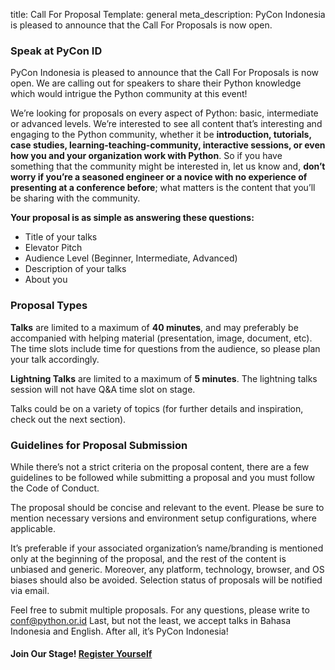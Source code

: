 title: Call For Proposal
Template: general
meta_description: PyCon Indonesia is pleased to announce that the Call For Proposals is now open.
### Speak at PyCon ID

PyCon Indonesia is pleased to announce that the Call For Proposals is now open. We are calling out for speakers to share their Python knowledge which would intrigue the Python community at this event!

We’re looking for proposals on every aspect of Python: basic, intermediate or advanced levels. We’re interested to see all content that’s interesting and engaging to the Python community, whether it be **introduction, tutorials, case studies, learning-teaching-community, interactive sessions, or even how you and your organization work with Python**. So if you have something that the community might be interested in, let us know and, **don’t worry if you’re a seasoned engineer or a novice with no experience of presenting at a conference before**; what matters is the content that you’ll be sharing with the community.

**Your proposal is as simple as answering these questions:**

* Title of your talks
* Elevator Pitch
* Audience Level (Beginner, Intermediate, Advanced)
* Description of your talks
* About you

### Proposal Types

**Talks** are limited to a maximum of **40 minutes**, and may preferably be accompanied with helping material (presentation, image, document, etc). The time slots include time for questions from the audience, so please plan your talk accordingly.

**Lightning Talks** are limited to a maximum of **5 minutes**. The lightning talks session will not have Q&A time slot on stage.

Talks could be on a variety of topics (for further details and inspiration, check out the next section).

### Guidelines for Proposal Submission

While there’s not a strict criteria on the proposal content, there are a few guidelines to be followed while submitting a proposal and you must follow the Code of Conduct.

The proposal should be concise and relevant to the event. Please be sure to mention necessary versions and environment setup configurations, where applicable.

It’s preferable if your associated organization’s name/branding is mentioned only at the beginning of the proposal, and the rest of the content is unbiased and generic. Moreover, any platform, technology, browser, and OS biases should also be avoided. Selection status of proposals will be notified via email.

Feel free to submit multiple proposals. For any questions, please write to conf@python.or.id Last, but not the least, we accept talks in Bahasa Indonesia and English. After all, it’s PyCon Indonesia!


#### Join Our Stage! **[Register Yourself](https://www.papercall.io/pyconid2020)**